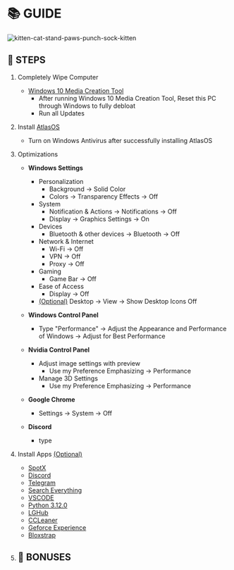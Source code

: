 # 📚 **GUIDE**

![kitten-cat-stand-paws-punch-sock-kitten](https://github.com/user-attachments/assets/2f78bfb7-2912-4165-9a4e-be6ec3ee9437)

## 👣 **STEPS**

1. Completely Wipe Computer
   - [Windows 10 Media Creation Tool](https://www.microsoft.com/en-us/software-download/windows10)
      - After running Windows 10 Media Creation Tool, Reset this PC through Windows to fully debloat
      - Run all Updates
        
2. Install [AtlasOS](https://atlasos.net/)
   - Turn on Windows Antivirus after successfully installing AtlasOS
     
3. Optimizations
   - **Windows Settings**
      - Personalization
           - Background → Solid Color
           - Colors → Transparency Effects → Off
      - System
           - Notification & Actions → Notifications → Off
           - Display → Graphics Settings → On
      - Devices
           - Bluetooth & other devices → Bluetooth → Off
      - Network & Internet
           - Wi-Fi → Off
           - VPN → Off
           - Proxy → Off
      - Gaming
           - Game Bar → Off
      - Ease of Access
           - Display → Off
      - <ins>(Optional)</ins> Desktop → View → Show Desktop Icons Off
        
   - **Windows Control Panel**
      - Type "Performance" → Adjust the Appearance and Performance of Windows → Adjust for Best Performance
        
   - **Nvidia Control Panel**
      - Adjust image settings with preview
           - Use my Preference Emphasizing → Performance
      - Manage 3D Settings
           - Use my Preference Emphasizing → Performance
             
   - **Google Chrome**
      - Settings → System → Off
        
   - **Discord**
      - type
4. Install Apps <ins>(Optional)</ins>
   - [SpotX](https://github.com/SpotX-Official/SpotX)
   - [Discord](https://discord.com/)
   - [Telegram](https://telegram.org/)
   - [Search Everything](https://www.voidtools.com/downloads/)
   - [VSCODE](https://code.visualstudio.com/)
   - [Python 3.12.0](https://www.python.org/downloads/release/python-3120/)
   - [LGHub](https://www.logitechg.com/en-us/innovation/g-hub.html?srsltid=AfmBOor-0aslBw0nkoQl78XDfQgVEu3lrMrEnGTjPAN0Nw2Hiff5dAJ0)
   - [CCLeaner](https://www.ccleaner.com/ccleaner/download)
   - [Geforce Experience](https://www.nvidia.com/en-us/geforce/geforce-experience/download/)
   - [Bloxstrap](https://bloxstrap.org/)

5. 🎁 **BONUSES**
   -

